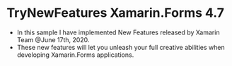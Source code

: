 # TryNewFeatures Xamarin.Forms 4.7
- In this sample I have implemented New Features released by Xamarin Team @June 17th, 2020.
- These new features will let you unleash your full creative abilities when developing Xamarin.Forms applications.
